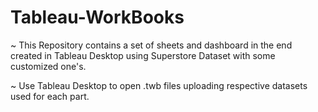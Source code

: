 # Tableau-WorkBooks

~ This Repository contains a set of sheets and dashboard in the end created in Tableau Desktop using Superstore Dataset with some customized one's.

~ Use Tableau Desktop to open .twb files uploading respective datasets used for each part.
